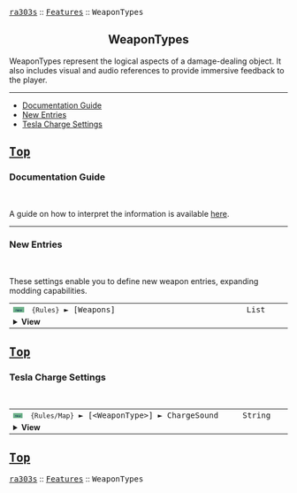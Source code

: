 <a href="../README.md"><kbd>ra303s</kbd></a> :: <a href="./features.md"><kbd>Features</kbd></a> :: <kbd><kbd>WeaponTypes</kbd></kbd><br>
<h2 align="center">WeaponTypes</h2>

WeaponTypes represent the logical aspects of a damage-dealing object. It also includes visual and audio references to provide immersive feedback to the player.

-------

 - [Documentation Guide](#documentation-guide)
 - [New Entries](#new-entries) 
 - [Tesla Charge Settings](#tesla-charge-settings) 

<a href="#weapontypes"><kbd>Top</kbd></a><br>
-------
### Documentation Guide
<br>

A guide on how to interpret the information is available [here](./dockeys.md).


-------
### New Entries
<br>

These settings enable you to define new weapon entries, expanding modding capabilities.

<table><tr><td width="50"><a href="#"><img src="./img/30x15/new.png"></a></td><td width="842"><samp>
<code>{Rules}</code> ► [Weapons]
</samp></td><td width="120"><samp>List</samp></td></tr><tr><td colspan="3"><details><summary><b>View</b></summary>

This section carries a zero-based list of IDs to be recognized as new Weapon.

You may then create a INI section to edit their behaviour, as you would do for any existing Weapons.

Care must be taken that the list keys follow the zero-based index exactly. Duplicate keys (e.g. two '0='), or missing keys, may crash the game at boot. The requirement for strict ordering may change in the future.

Example as follows:

```ini
[Weapons]
0=HandCannon
1=Mortar
```
</details></td></tr></table>


<a href="#weapontypes"><kbd>Top</kbd></a><br>
-------
### Tesla Charge Settings
<br>


<table><tr><td width="50"><a href="#"><img src="./img/30x15/new.png"></a></td><td width="842"><samp>
<code>{Rules/Map}</code> ► [&lt;WeaponType&gt;] ► ChargeSound
</samp></td><td width="120"><samp>String</samp></td></tr><tr><td colspan="3"><details><summary><b>View</b></summary>

If used on a weapon with `Charges`=true, overrides the charging sound. This string must be an existing <a href="./defines.md#soundeffects">SoundEffect</a> or defined in `[SoundEffects]`. This can be used to emulate the C&C Nod Obelisk. Defaults to the charging sound of the Tesla Coil.
</details></td></tr></table>


<a href="#weapontypes"><kbd>Top</kbd></a><br>
-------
<a href="../README.md"><kbd>ra303s</kbd></a> :: <a href="./features.md"><kbd>Features</kbd></a> :: <kbd><kbd>WeaponTypes</kbd></kbd><br>

